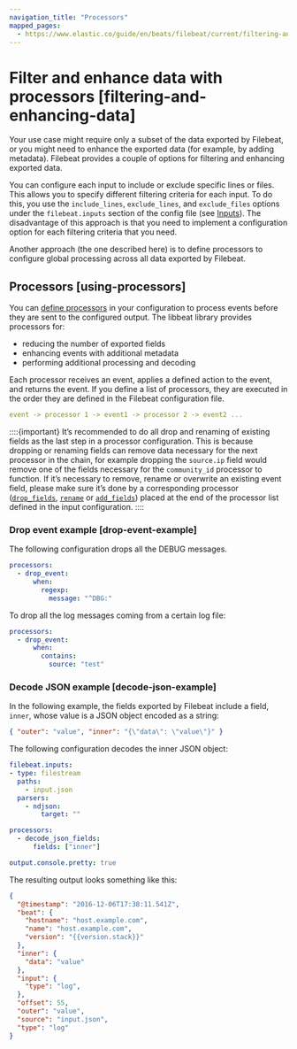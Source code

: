 ```yaml
---
navigation_title: "Processors"
mapped_pages:
  - https://www.elastic.co/guide/en/beats/filebeat/current/filtering-and-enhancing-data.html
---
```


# Filter and enhance data with processors [filtering-and-enhancing-data]


Your use case might require only a subset of the data exported by Filebeat, or you might need to enhance the exported data (for example, by adding metadata). Filebeat provides a couple of options for filtering and enhancing exported data.

You can configure each input to include or exclude specific lines or files. This allows you to specify different filtering criteria for each input. To do this, you use the `include_lines`, `exclude_lines`, and `exclude_files` options under the `filebeat.inputs` section of the config file (see [Inputs](/reference/filebeat/configuration-filebeat-options.md)). The disadvantage of this approach is that you need to implement a configuration option for each filtering criteria that you need.

Another approach (the one described here) is to define processors to configure global processing across all data exported by Filebeat.


## Processors [using-processors]

You can [define processors](/reference/filebeat/defining-processors.md) in your configuration to process events before they are sent to the configured output. The libbeat library provides processors for:

* reducing the number of exported fields
* enhancing events with additional metadata
* performing additional processing and decoding

Each processor receives an event, applies a defined action to the event, and returns the event. If you define a list of processors, they are executed in the order they are defined in the Filebeat configuration file.

```yaml
event -> processor 1 -> event1 -> processor 2 -> event2 ...
```

::::{important}
It’s recommended to do all drop and renaming of existing fields as the last step in a processor configuration. This is because dropping or renaming fields can remove data necessary for the next processor in the chain, for example dropping the `source.ip` field would remove one of the fields necessary for the `community_id` processor to function. If it’s necessary to remove, rename or overwrite an existing event field, please make sure it’s done by a corresponding processor ([`drop_fields`](/reference/filebeat/drop-fields.md), [`rename`](/reference/filebeat/rename-fields.md) or [`add_fields`](/reference/filebeat/add-fields.md)) placed at the end of the processor list defined in the input configuration.
::::



### Drop event example [drop-event-example]

The following configuration drops all the DEBUG messages.

```yaml
processors:
  - drop_event:
      when:
        regexp:
          message: "^DBG:"
```

To drop all the log messages coming from a certain log file:

```yaml
processors:
  - drop_event:
      when:
        contains:
          source: "test"
```


### Decode JSON example [decode-json-example]

In the following example, the fields exported by Filebeat include a field, `inner`, whose value is a JSON object encoded as a string:

```json
{ "outer": "value", "inner": "{\"data\": \"value\"}" }
```

The following configuration decodes the inner JSON object:

```yaml
filebeat.inputs:
- type: filestream
  paths:
    - input.json
  parsers:
    - ndjson:
        target: ""

processors:
  - decode_json_fields:
      fields: ["inner"]

output.console.pretty: true
```

The resulting output looks something like this:

```json subs=true
{
  "@timestamp": "2016-12-06T17:38:11.541Z",
  "beat": {
    "hostname": "host.example.com",
    "name": "host.example.com",
    "version": "{{version.stack}}"
  },
  "inner": {
    "data": "value"
  },
  "input": {
    "type": "log",
  },
  "offset": 55,
  "outer": "value",
  "source": "input.json",
  "type": "log"
}
```


















































